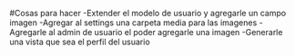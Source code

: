 #Cosas para hacer
-Extender el modelo de usuario y agregarle un campo imagen
-Agregar al settings una carpeta media para las imagenes
-Agregarle al admin de usuario el poder agregarle una imagen
-Generarle una vista que sea el perfil del usuario
